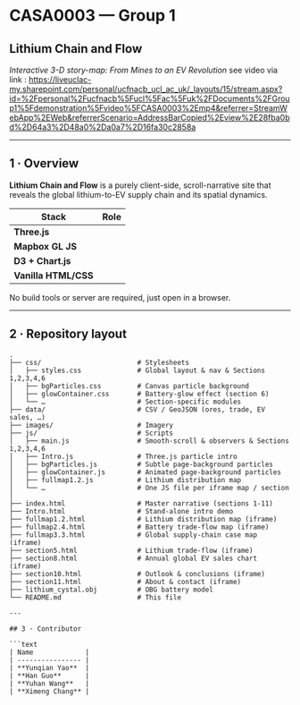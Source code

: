 # CASA0003 — Group 1  
## **Lithium Chain and Flow**  
*Interactive 3-D story-map: From Mines to an EV Revolution*
see video via link : https://liveuclac-my.sharepoint.com/personal/ucfnacb_ucl_ac_uk/_layouts/15/stream.aspx?id=%2Fpersonal%2Fucfnacb%5Fucl%5Fac%5Fuk%2FDocuments%2FGroup1%5Fdemonstration%5Fvideo%5FCASA0003%2Emp4&referrer=StreamWebApp%2EWeb&referrerScenario=AddressBarCopied%2Eview%2E28fba0bd%2D64a3%2D48a0%2Da0a7%2D16fa30c2858a 

---

## 1 · Overview
**Lithium Chain and Flow** is a purely client-side, scroll-narrative site that
reveals the global lithium-to-EV supply chain and its spatial dynamics.

| Stack | Role |
|-------|------|
| **Three.js** | 
| **Mapbox GL JS** |
| **D3 + Chart.js** |
| **Vanilla HTML/CSS** |

No build tools or server are required, just open in a browser.

---

## 2 · Repository layout

```text
.
├── css/                        # Stylesheets
│   ├── styles.css              # Global layout & nav & Sections 1,2,3,4,6
│   ├── bgParticles.css         # Canvas particle background
│   ├── glowContainer.css       # Battery-glow effect (section 6)
│   └── …                       # Section-specific modules
├── data/                       # CSV / GeoJSON (ores, trade, EV sales, …)
├── images/                     # Imagery
├── js/                         # Scripts
│   ├── main.js                 # Smooth-scroll & observers & Sections 1,2,3,4,6
│   ├── Intro.js                # Three.js particle intro
│   ├── bgParticles.js          # Subtle page-background particles
│   ├── glowContainer.js        # Animated page-background particles
│   ├── fullmap1.2.js           # Lithium distribution map
│   └── …                       # One JS file per iframe map / section
│
├── index.html                  # Master narrative (sections 1-11)
├── Intro.html                  # Stand-alone intro demo
├── fullmap1.2.html             # Lithium distribution map (iframe)
├── fullmap2.4.html             # Battery trade-flow map (iframe)
├── fullmap3.3.html             # Global supply-chain case map (iframe)
├── section5.html               # Lithium trade-flow (iframe)
├── section8.html               # Annual global EV sales chart (iframe)
├── section10.html              # Outlook & conclusions (iframe)
├── section11.html              # About & contact (iframe)
├── lithium_cystal.obj          # OBG battery model
└── README.md                   # This file

---

## 3 · Contributor

```text
| Name             | 
| ---------------- | 
| **Yunqian Yao**  | 
| **Han Guo**      | 
| **Yuhan Wang**   |
| **Ximeng Chang** | 


